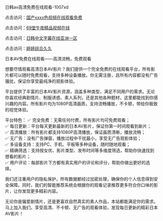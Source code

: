 日韩av高清免费在线观看-1007xd

点击访问：<a href="https://heiliaoxqkkct.pages.dev/">国产xxxx色视频在线观看免费</a>

点击访问：<a href="https://heiliaozj3tjd.pages.dev/">69堂午夜精品视频在线</a>

点击访问：<a href="https://heiliaowzu4ur.pages.dev/">日韩中文字幕在线亚洲一区</a>

点击访问：<a href="https://heiliaoll4qsx.pages.dev/">婷婷综合久久</a>

日本AV免费在线观看——高清流畅，免费观看

想要尽情观看高清日本AV影片？我们提供一个完全免费的在线观看平台，所有影片都可以随时免费观看，支持多种设备播放。你无需注册，且所有内容都没有广告骚扰，保证你享受最纯净的观影体验。

平台提供了丰富的日本AV影片资源，涵盖多种类型，满足不同用户的需求。无论你喜欢经典剧情片、制服诱惑、素人系列，还是其他各种题材，这里都能找到你感兴趣的内容。所有影片均为1080P高清画质，支持流畅播放，不卡顿，带给你极致的视觉体验。

平台特色：
✅ 完全免费：无需任何付费，所有影片均可免费观看；  
✅ 每日更新：平台每天更新最新的日本AV影片，保证你第一时间观看到新片；  
✅ 高清播放：所有影片都支持1080P高清播放，保证画质清晰，播放流畅；  
✅ 无广告：没有广告弹窗，播放过程中干扰最小，享受无广告观影体验；  
✅ 多设备支持：支持PC、手机、平板等多种设备，随时随地观看；  
✅ 精确筛选：支持按女优、影片类型、发布时间等多维度筛选，帮助你快速找到想看的影片；  
✅ 用户评论：每部影片下方都有真实用户的评论和评分，帮助你做出更好的选择。

我们还注重用户的隐私保护，所有数据都经过加密处理，确保你的个人信息得到安全保障。同时，我们的智能推荐系统会根据你的观看记录推荐更多符合你口味的影片，让你发现更多精彩内容。

无论你是偏爱剧情片，还是更喜欢自然真实的素人作品，本站都能满足你的需求。马上加入我们，享受高清、不卡顿、无广告的观看体验，发现每日更新的精彩日本AV影片！

<span style="display:none;">[Canonical link]( https://github.com/riben1231/15910 ）</span>
